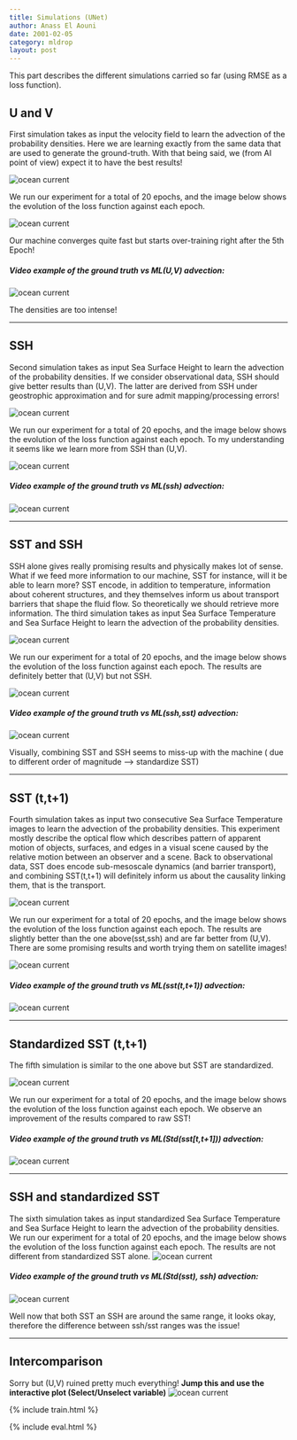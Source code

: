 ```yaml
---
title: Simulations (UNet)
author: Anass El Aouni
date: 2001-02-05
category: mldrop
layout: post
---
```


This part describes the different simulations carried so far (using RMSE as a loss function). 

U and V
-------------

First simulation takes as input the velocity field to learn the advection of the probability densities. Here we are learning exactly from the same data that are used to generate the ground-truth. With that being said, we (from AI point of view) expect it to have the best results!

![ocean current](../assets/images/ML_uv.png)

We run our experiment for a total of 20 epochs, and the image below shows the evolution of the loss function against each epoch.


![ocean current](../assets/images/eval1.png)

Our machine converges quite fast but starts over-training right after the 5th Epoch!

##### Video example of the ground truth vs ML(U,V) advection:
![ocean current](../assets/images/video_uv.gif)

The densities are too intense!

***

SSH
-------------

Second simulation takes as input  Sea Surface Height to learn the advection of the probability densities.
If we consider observational data, SSH should give better results than (U,V). The latter are derived from SSH under geostrophic approximation and for sure admit mapping/processing errors! 

![ocean current](../assets/images/ML_ssh.png)


We run our experiment for a total of 20 epochs, and the image below shows the evolution of the loss function against each epoch. To my understanding it seems like we learn more from SSH than (U,V). 

![ocean current](../assets/images/eval2.png)

##### Video example of the ground truth vs ML(ssh) advection:
![ocean current](../assets/images/video_ssh.gif)


***

SST and SSH
-------------

SSH alone gives really promising results and physically makes lot of sense. What if we feed more information to our machine, SST for instance,  will it be able to learn more?
SST encode, in addition to temperature, information about coherent structures, and they themselves inform us about transport barriers that shape the fluid flow. So theoretically we should retrieve more information. 
The third simulation takes as input Sea Surface Temperature and Sea Surface Height to learn the advection of the probability densities.

![ocean current](../assets/images/ML_sstssh.png)


We run our experiment for a total of 20 epochs, and the image below shows the evolution of the loss function against each epoch. The results are definitely better that (U,V) but not SSH. 

![ocean current](../assets/images/eval3.png)


##### Video example of the ground truth vs ML(ssh,sst) advection:
![ocean current](../assets/images/video_sstssh.gif)

Visually, combining SST and SSH seems to miss-up with the machine ( due to different order of magnitude --> standardize SST)


***

SST (t,t+1)
-------------


Fourth simulation takes as input two consecutive Sea Surface Temperature images to learn the advection of the probability densities.
This experiment mostly describe the optical flow which describes pattern of apparent motion of objects, surfaces, and edges in a visual scene caused by the relative motion between an observer and a scene.
Back to observational data, SST does encode sub-mesoscale dynamics (and barrier transport), and combining SST(t,t+1) will definitely inform us about the causality linking them, that is the transport.

![ocean current](../assets/images/ML_sst.png)

We run our experiment for a total of 20 epochs, and the image below shows the evolution of the loss function against each epoch.
The results are slightly better than the one above(sst,ssh) and are far better from (U,V). There are some promising results and worth trying them on satellite images!

![ocean current](../assets/images/eval4.png)

##### Video example of the ground truth vs ML(sst(t,t+1)) advection:
![ocean current](../assets/images/video_sst.gif)


***

Standardized SST (t,t+1)
-------------

The fifth simulation is similar to the one above but SST are standardized. 

![ocean current](../assets/images/eval6.png)

We run our experiment for a total of 20 epochs, and the image below shows the evolution of the loss function against each epoch. We observe an improvement of the results compared to raw SST!

##### Video example of the ground truth vs ML(Std(sst[t,t+1])) advection:
![ocean current](../assets/images/video_ssst.gif)


***

SSH and  standardized SST 
-------------

The sixth simulation takes as input standardized Sea Surface Temperature and Sea Surface Height to learn the advection of the probability densities.
We run our experiment for a total of 20 epochs, and the image below shows the evolution of the loss function against each epoch. The results are not different from standardized SST alone.
![ocean current](../assets/images/eval5.png)


##### Video example of the ground truth vs ML(Std(sst), ssh) advection:
![ocean current](../assets/images/video_ssstssh.gif)

Well now that both SST an SSH are around the same range, it looks okay, therefore the difference between ssh/sst ranges was the issue!



***

Intercomparison
-------------

Sorry but (U,V) ruined pretty much everything! **Jump this and use the interactive plot (Select/Unselect variable)**
![ocean current](../assets/images/evalal.png)


{% include train.html %}

{% include eval.html %}